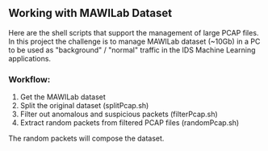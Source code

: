 ## Working with MAWILab Dataset

Here are the shell scripts that support the management of large PCAP files. 
In this project the challenge is to manage MAWILab dataset (~10Gb) in a PC to be used as "background" / "normal" traffic in the IDS Machine Learning applications.

### Workflow:

1. Get the MAWILab dataset
2. Split the original dataset (splitPcap.sh)
3. Filter out anomalous and suspicious packets (filterPcap.sh)
4. Extract random packets from filtered PCAP files (randomPcap.sh)

The random packets will compose the dataset.
